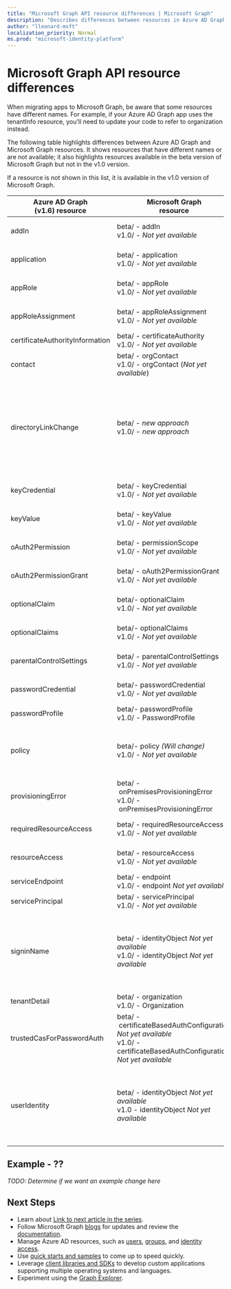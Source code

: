 ```yaml
---
title: "Microsoft Graph API resource differences | Microsoft Graph"
description: "Describes differences between resources in Azure AD Graph and resources in Microsoft Graph in order to help migrate apps."
author: "lleonard-msft"
localization_priority: Normal
ms.prod: "microsoft-identity-platform"
---
```


# Microsoft Graph API resource differences

When migrating apps to Microsoft Graph, be aware that some resources have different names.  For example, if your Azure AD Graph app uses the tenantInfo resource, you'll need to update your code to refer to organization instead.

The following table highlights differences between Azure AD Graph and Microsoft Graph resources.  It shows resources that have different names or are not available; it also highlights resources available in the beta version of Microsoft Graph but not in the v1.0 version.

If a resource is not shown in this list, it is available in the v1.0 version of Microsoft Graph.

|Azure AD Graph <br>(v1.6) resource |Microsoft Graph<br>resource|Comments|
|---|---|---|
| addIn       | beta/ - addIn<br>v1.0/ - _Not yet available_ | Part of [application](/api/resources/application?view=graph-rest-beta) APIs.  |
| application | beta/ - application<br>v1.0/ - _Not yet available_ |Part of [application](/api/resources/application?view=graph-rest-beta) APIs.  |
| appRole | beta/ - appRole<br>v1.0/ - _Not yet available_ | Part of [application](/api/resources/application?view=graph-rest-beta) APIs.  |
| appRoleAssignment | beta/&nbsp;-&nbsp;appRoleAssignment<br>v1.0/ - _Not yet available_ | Part of [application](/api/resources/application?view=graph-rest-beta) APIs.  |
| certificateAuthorityInformation | beta/&nbsp;-&nbsp;certificateAuthority<br>v1.0/ - _Not yet available_ | |
| contact | beta/ - orgContact<br>v1.0/ - orgContact (_Not yet available_) | |
| directoryLinkChange | beta/ - _new&nbsp;approach_ <br>v1.0/ - _new&nbsp;approach_ | Delta query supports relationship change detection with a mechanism that doesn't require this. |
| keyCredential | beta/ - keyCredential <br> v1.0/ - _Not yet available_ |Part of [application](/api/resources/application?view=graph-rest-beta) APIs.  |
| keyValue | beta/ - keyValue <br> v1.0/ - _Not yet available_ |Part of [application](/api/resources/application?view=graph-rest-beta) APIs.  |
| oAuth2Permission | beta/ - permissionScope <br> v1.0/ - _Not yet available_ |Part of [application](/api/resources/application?view=graph-rest-beta) APIs.  |
| oAuth2PermissionGrant | beta/&nbsp;-&nbsp;oAuth2PermissionGrant <br> v1.0/ - _Not yet available_ |Part of [application](/api/resources/application?view=graph-rest-beta) APIs.  |
| optionalClaim | beta/- optionalClaim <br> v1.0/ - _Not yet available_ |Part of [application](/api/resources/application?view=graph-rest-beta) APIs.  |
| optionalClaims | beta/- optionalClaims <br> v1.0/ - _Not yet available_ |Part of [application](/api/resources/application?view=graph-rest-beta) APIs.  |
| parentalControlSettings | beta/ - parentalControlSettings <br> v1.0/ - _Not yet available_ |Part of [application](/api/resources/application?view=graph-rest-beta) APIs.  |
| passwordCredential | beta/- passwordCredential <br> v1.0/ - _Not yet available_ |Part of [application](/api/resources/application?view=graph-rest-beta) APIs.  |
| passwordProfile | beta/- passwordProfile <br> v1.0/ - PasswordProfile ||
| policy | beta/- policy _(Will change)_ <br> v1.0/  - _Not yet available_ | Each policy will have a unique type name and structure.|
| provisioningError | beta/&nbsp;-&nbsp;onPremisesProvisioningError <br> v1.0/&nbsp;-&nbsp;onPremisesProvisioningError  | |
| requiredResourceAccess | beta/ - requiredResourceAccess <br> v1.0/ - _Not yet available_ |Part of [application](/api/resources/application?view=graph-rest-beta) APIs.  |
| resourceAccess | beta/ - resourceAccess <br> v1.0/ - _Not yet available_ |Part of [application](/api/resources/application?view=graph-rest-beta) APIs.  |
| serviceEndpoint | beta/ - endpoint <br> v1.0/ - endpoint _Not yet available_ | |
| servicePrincipal | beta/ - servicePrincipal <br> v1.0/ - _Not yet available_ | |
| signinName | beta/ - identityObject _Not yet available_ <br> v1.0/ - identityObject _Not yet available_ | Models identifiers used to sign into a user account.  Supports B2C scenarios. |
| tenantDetail | beta/ - organization <br> v1.0/ - Organization | |
| trustedCasForPasswordAuth | beta/&nbsp;-&nbsp;certificateBasedAuthConfiguration _Not yet available_ <br> v1.0/ - certificateBasedAuthConfiguration _Not yet available_  | |
| userIdentity | beta/ - identityObject _Not yet available_ <br> v1.0 - identityObject _Not yet available_ |  Models identifiers used to sign into a user account.  Supports B2C scenarios. |

## Example - ??

_TODO: Determine if we want an example change here_

## Next Steps

- Learn about [Link to next article in the series](#).
- Follow Microsoft Graph [blogs](https://developer.microsoft.com/graph/blogs) for updates and review the [documentation](https://developer.microsoft.com/graph).
- Manage Azure AD resources, such as [users](https://docs.microsoft.com/graph/azuread-users-concept-overview), [groups](https://docs.microsoft.com/graph/office365-groups-concept-overview), and [identity access](https://docs.microsoft.com/graph/azuread-identity-access-management-concept-overview).
- Use [quick starts and samples](https://developer.microsoft.com/graph/get-started) to come up to speed quickly.
- Leverage [client libraries and SDKs](https://developer.microsoft.com/graph/get-started) to develop custom applications supporting multiple operating systems and languages.
- Experiment using the [Graph Explorer](https://aka.ms/ge).


